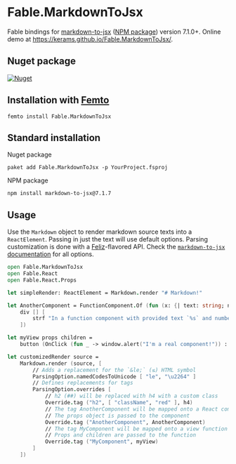 ﻿# Fable.MarkdownToJsx

Fable bindings for [markdown-to-jsx](https://github.com/probablyup/markdown-to-jsx) ([NPM package](https://www.npmjs.com/package/markdown-to-jsx)) version 7.1.0+.
Online demo at https://kerams.github.io/Fable.MarkdownToJsx/.

## Nuget package
[![Nuget](https://img.shields.io/nuget/v/Fable.MarkdownToJsx.svg?colorB=green)](https://www.nuget.org/packages/Fable.MarkdownToJsx)

## Installation with [Femto](https://github.com/Zaid-Ajaj/Femto)

```
femto install Fable.MarkdownToJsx
```

## Standard installation

Nuget package

```
paket add Fable.MarkdownToJsx -p YourProject.fsproj
```

NPM package

```
npm install markdown-to-jsx@7.1.7
```

## Usage

Use the `Markdown` object to render markdown source texts into a `ReactElement`. Passing in just the text will use default options.
Parsing customization is done with a [Feliz](https://github.com/Zaid-Ajaj/Feliz)-flavored API. Check the [`markdown-to-jsx` documentation](https://github.com/probablyup/markdown-to-jsx#parsing-options) for all options.

```fsharp
open Fable.MarkdownToJsx
open Fable.React
open Fable.React.Props

let simpleRender: ReactElement = Markdown.render "# Markdown!"

let AnotherComponent = FunctionComponent.Of (fun (x: {| text: string; number: int |}) ->
    div [] [
        strf "In a function component with provided text `%s` and number `%d`." x.text x.number
    ])

let myView props children =
    button (OnClick (fun _ -> window.alert("I'm a real component!")) :: Class "shiny" :: props) children

let customizedRender source =
	Markdown.render (source, [
		// Adds a replacement for the `&le;` (≤) HTML symbol
		ParsingOption.namedCodesToUnicode [ "le", "\u2264" ]
		// Defines replacements for tags
		ParsingOption.overrides [
			// h2 (##) will be replaced with h4 with a custom class
			Override.tag ("h2", [ "className", "red" ], h4)
			// The tag AnotherComponent will be mapped onto a React component defined beforehand
			// The props object is passed to the component
			Override.tag ("AnotherComponent", AnotherComponent)
			// The tag MyComponent will be mapped onto a view function defined beforehand
			// Props and children are passed to the function
			Override.tag ("MyComponent", myView)
		]
	])
```
